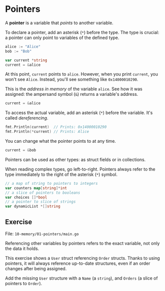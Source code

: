 # Pointers

A **pointer** is a variable that *points* to another variable.

To declare a pointer, add an asterisk (`*`) before the type.
The type is crucial: a pointer can only point to variables of the defined type.

```go
alice := "Alice"
bob := "Bob"

var current *string
current = &alice
```

At this point, `current` points to `alice`. However, when you print `current`, you won't see `Alice`.
Instead, you'll see something like `0x14000010290`.

This is the *address in memory* of the variable `alice`.
See how it was assigned: the ampersand symbol (`&`) returns a variable's address.

```go
current = &alice
```

To access the actual variable, add an asterisk (`*`) before the variable.
It's called *dereferencing*.

```go
fmt.Println(current)  // Prints: 0x14000010290
fmt.Println(*current) // Prints: Alice
```

You can change what the pointer points to at any time.

```go
current = &bob
```

Pointers can be used as other types: as struct fields or in collections.

When reading complex types, go left-to-right. Pointers always refer to the type immediately to the right of the asterisk (`*`) symbol.

```go
// a map of string to pointers to integers
var counters map[string]*int
// a slice of pointers to booleans
var choices []*bool
// a pointer to slice of strings
var dynamicList *[]string
```

## Exercise

File: `10-memory/01-pointers/main.go`

Referencing other variables by pointers refers to the exact variable, not only the data it holds.

This exercise shows a `User` struct referencing `Order` structs. Thanks to using pointers, it will always reference
up-to-date structures, even if an order changes after being assigned.

Add the missing `User` structure with a `Name` (a `string`), and `Orders` (a slice of pointers to `Order`).

